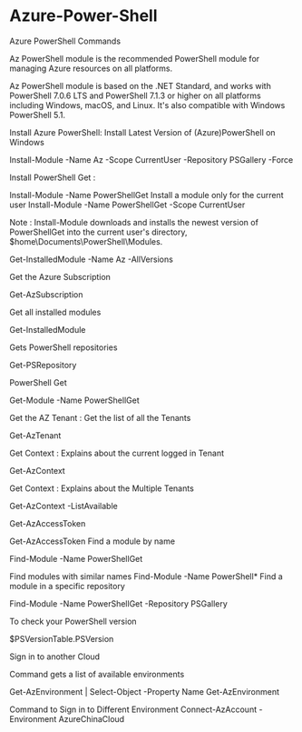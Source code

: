 # Azure-Power-Shell

Azure PowerShell Commands

Az PowerShell module is the recommended PowerShell module for managing Azure resources on all platforms.

Az PowerShell module is based on the .NET Standard, and works with PowerShell 7.0.6 LTS and PowerShell 7.1.3 or higher on all platforms including Windows, macOS, and Linux. It's also compatible with Windows PowerShell 5.1.

Install Azure PowerShell: 
Install Latest Version of (Azure)PowerShell on Windows

Install-Module -Name Az -Scope CurrentUser -Repository PSGallery -Force

Install PowerShell Get :

Install-Module -Name PowerShellGet
Install a module only for the current user
Install-Module -Name PowerShellGet -Scope CurrentUser

Note : Install-Module downloads and installs the newest version of PowerShellGet into the current user's directory, $home\Documents\PowerShell\Modules.

Get-InstalledModule -Name Az -AllVersions

Get the Azure Subscription

Get-AzSubscription

Get all installed modules

Get-InstalledModule



Gets PowerShell repositories

Get-PSRepository

PowerShell Get

Get-Module -Name PowerShellGet


Get the AZ Tenant : Get the list of all the Tenants

Get-AzTenant

Get Context  : Explains about the current logged in Tenant

Get-AzContext

Get Context  : Explains about the Multiple Tenants

Get-AzContext -ListAvailable

Get-AzAccessToken

Get-AzAccessToken
Find a module by name

Find-Module -Name PowerShellGet

Find modules with similar names
Find-Module -Name PowerShell*
Find a module in a specific repository

Find-Module -Name PowerShellGet -Repository PSGallery




To check your PowerShell version

$PSVersionTable.PSVersion

Sign in to another Cloud

Command gets a list of available environments

Get-AzEnvironment | Select-Object -Property Name
Get-AzEnvironment

Command to Sign in to Different Environment
Connect-AzAccount -Environment AzureChinaCloud
